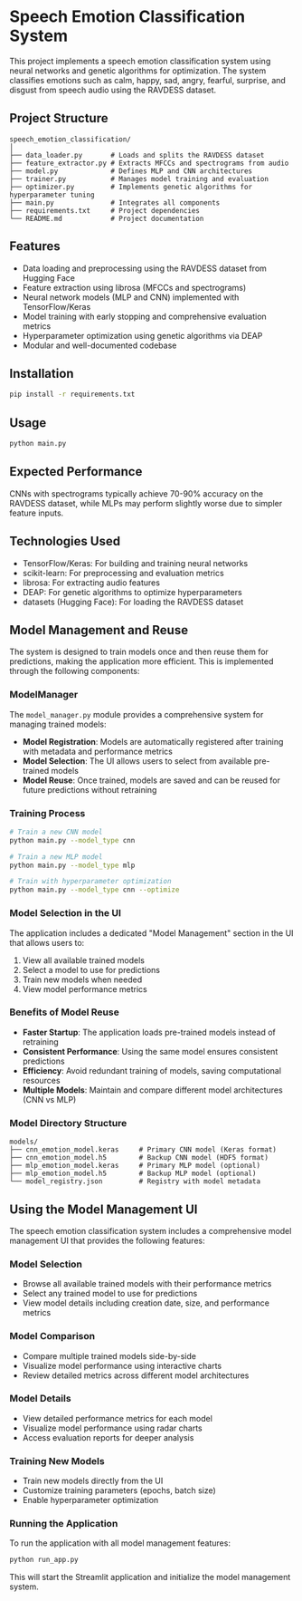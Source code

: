 # Speech Emotion Classification System

This project implements a speech emotion classification system using neural networks and genetic algorithms for optimization. The system classifies emotions such as calm, happy, sad, angry, fearful, surprise, and disgust from speech audio using the RAVDESS dataset.

## Project Structure

```
speech_emotion_classification/
│
├── data_loader.py       # Loads and splits the RAVDESS dataset
├── feature_extractor.py # Extracts MFCCs and spectrograms from audio
├── model.py             # Defines MLP and CNN architectures
├── trainer.py           # Manages model training and evaluation
├── optimizer.py         # Implements genetic algorithms for hyperparameter tuning
├── main.py              # Integrates all components
├── requirements.txt     # Project dependencies
└── README.md            # Project documentation
```

## Features

- Data loading and preprocessing using the RAVDESS dataset from Hugging Face
- Feature extraction using librosa (MFCCs and spectrograms)
- Neural network models (MLP and CNN) implemented with TensorFlow/Keras
- Model training with early stopping and comprehensive evaluation metrics
- Hyperparameter optimization using genetic algorithms via DEAP
- Modular and well-documented codebase

## Installation

```bash
pip install -r requirements.txt
```

## Usage

```bash
python main.py
```

## Expected Performance

CNNs with spectrograms typically achieve 70-90% accuracy on the RAVDESS dataset, while MLPs may perform slightly worse due to simpler feature inputs.

## Technologies Used

- TensorFlow/Keras: For building and training neural networks
- scikit-learn: For preprocessing and evaluation metrics
- librosa: For extracting audio features
- DEAP: For genetic algorithms to optimize hyperparameters
- datasets (Hugging Face): For loading the RAVDESS dataset

## Model Management and Reuse

The system is designed to train models once and then reuse them for predictions, making the application more efficient. This is implemented through the following components:

### ModelManager

The `model_manager.py` module provides a comprehensive system for managing trained models:

- **Model Registration**: Models are automatically registered after training with metadata and performance metrics
- **Model Selection**: The UI allows users to select from available pre-trained models
- **Model Reuse**: Once trained, models are saved and can be reused for future predictions without retraining

### Training Process

```bash
# Train a new CNN model
python main.py --model_type cnn

# Train a new MLP model
python main.py --model_type mlp

# Train with hyperparameter optimization
python main.py --model_type cnn --optimize
```

### Model Selection in the UI

The application includes a dedicated "Model Management" section in the UI that allows users to:

1. View all available trained models
2. Select a model to use for predictions
3. Train new models when needed
4. View model performance metrics

### Benefits of Model Reuse

- **Faster Startup**: The application loads pre-trained models instead of retraining
- **Consistent Performance**: Using the same model ensures consistent predictions
- **Efficiency**: Avoid redundant training of models, saving computational resources
- **Multiple Models**: Maintain and compare different model architectures (CNN vs MLP)

### Model Directory Structure

```
models/
├── cnn_emotion_model.keras     # Primary CNN model (Keras format)
├── cnn_emotion_model.h5        # Backup CNN model (HDF5 format)
├── mlp_emotion_model.keras     # Primary MLP model (optional)
├── mlp_emotion_model.h5        # Backup MLP model (optional)
└── model_registry.json         # Registry with model metadata
```

## Using the Model Management UI

The speech emotion classification system includes a comprehensive model management UI that provides the following features:

### Model Selection

- Browse all available trained models with their performance metrics
- Select any trained model to use for predictions
- View model details including creation date, size, and performance metrics

### Model Comparison

- Compare multiple trained models side-by-side
- Visualize model performance using interactive charts
- Review detailed metrics across different model architectures

### Model Details

- View detailed performance metrics for each model
- Visualize model performance using radar charts
- Access evaluation reports for deeper analysis

### Training New Models

- Train new models directly from the UI
- Customize training parameters (epochs, batch size)
- Enable hyperparameter optimization

### Running the Application

To run the application with all model management features:

```bash
python run_app.py
```

This will start the Streamlit application and initialize the model management system.